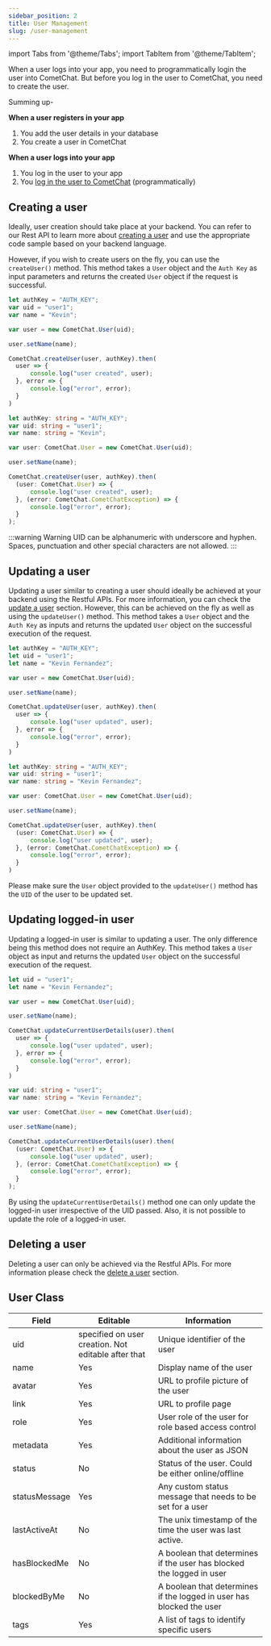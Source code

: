 ```yaml
---
sidebar_position: 2
title: User Management
slug: /user-management
---
```


import Tabs from '@theme/Tabs';
import TabItem from '@theme/TabItem';

When a user logs into your app, you need to programmatically login the user into CometChat. But before you log in the user to CometChat, you need to create the user.

Summing up-

**When a user registers in your app**

1. You add the user details in your database
2. You create a user in CometChat

**When a user logs into your app**

1. You log in the user to your app
2. You [log in the user to CometChat](./authentication-overview) (programmatically)

## Creating a user

Ideally, user creation should take place at your backend. You can refer to our Rest API to learn more about [creating a user](https://api-explorer.cometchat.com/reference/creates-user) and use the appropriate code sample based on your backend language.

However, if you wish to create users on the fly, you can use the `createUser()` method. This method takes a `User` object and the `Auth Key` as input parameters and returns the created `User` object if the request is successful.

<Tabs>
<TabItem value="Javascript" label="Javascript">

  ```javascript
let authKey = "AUTH_KEY";
var uid = "user1";
var name = "Kevin";

var user = new CometChat.User(uid);

user.setName(name);

CometChat.createUser(user, authKey).then(
    user => {
        console.log("user created", user);
    }, error => {
        console.log("error", error);
    }
)
  ```
</TabItem>
<TabItem value="Typescript" label="Typescript">

  ```typescript
let authKey: string = "AUTH_KEY";
var uid: string = "user1";
var name: string = "Kevin";

var user: CometChat.User = new CometChat.User(uid);

user.setName(name);

CometChat.createUser(user, authKey).then(
    (user: CometChat.User) => {
        console.log("user created", user);
    }, (error: CometChat.CometChatException) => {
        console.log("error", error);
    }
);
  ```
</TabItem>
</Tabs>





:::warning Warning
 UID can be alphanumeric with underscore and hyphen. Spaces, punctuation and other special characters are not allowed.
:::

## Updating a user

Updating a user similar to creating a user should ideally be achieved at your backend using the Restful APIs. For more information, you can check the [update a user](https://api-explorer.cometchat.com/reference/update-user) section. However, this can be achieved on the fly as well as using the `updateUser()` method. This method takes a `User` object and the `Auth Key` as inputs and returns the updated `User` object on the successful execution of the request.

<Tabs>
<TabItem value="Javascript" label="Javascript">

  ```javascript
let authKey = "AUTH_KEY";
let uid = "user1";
let name = "Kevin Fernandez";

var user = new CometChat.User(uid);

user.setName(name);

CometChat.updateUser(user, authKey).then(
    user => {
        console.log("user updated", user);
    }, error => {
        console.log("error", error);
    }
)
  ```
</TabItem>
<TabItem value="Typescript" label="Typescript">

  ```typescript
let authKey: string = "AUTH_KEY";
var uid: string = "user1";
var name: string = "Kevin Fernandez";

var user: CometChat.User = new CometChat.User(uid);

user.setName(name);

CometChat.updateUser(user, authKey).then(
    (user: CometChat.User) => {
        console.log("user updated", user);
    }, (error: CometChat.CometChatException) => {
        console.log("error", error);
    }
)
  ```
</TabItem>
</Tabs>




Please make sure the `User` object provided to the `updateUser()` method has the `UID` of the user to be updated set.

## Updating logged-in user

Updating a logged-in user is similar to updating a user. The only difference being this method does not require an AuthKey. This method takes a `User` object as input and returns the updated `User` object on the successful execution of the request.

<Tabs>
<TabItem value="Javascript" label="Javascript">

  ```javascript
let uid = "user1";
let name = "Kevin Fernandez";

var user = new CometChat.User(uid);

user.setName(name);

CometChat.updateCurrentUserDetails(user).then(
    user => {
        console.log("user updated", user);
    }, error => {
        console.log("error", error);
    }
)  
  ```
</TabItem>
<TabItem value="Typescript" label="Typescript">

  ```typescript
var uid: string = "user1";
var name: string = "Kevin Fernandez";

var user: CometChat.User = new CometChat.User(uid);

user.setName(name);

CometChat.updateCurrentUserDetails(user).then(
    (user: CometChat.User) => {
        console.log("user updated", user);
    }, (error: CometChat.CometChatException) => {
        console.log("error", error);
    }
);
  ```
</TabItem>
</Tabs>



By using the `updateCurrentUserDetails()` method one can only update the logged-in user irrespective of the UID passed. Also, it is not possible to update the role of a logged-in user.

## Deleting a user

Deleting a user can only be achieved via the Restful APIs. For more information please check the [delete a user](https://api-explorer.cometchat.com/reference/delete-user) section.

## User Class

| Field         | Editable                                            | Information                                                          |
| ------------- | --------------------------------------------------- | -------------------------------------------------------------------- |
| uid           | specified on user creation. Not editable after that | Unique identifier of the user                                        |
| name          | Yes                                                 | Display name of the user                                             |
| avatar        | Yes                                                 | URL to profile picture of the user                                   |
| link          | Yes                                                 | URL to profile page                                                  |
| role          | Yes                                                 | User role of the user for role based access control                  |
| metadata      | Yes                                                 | Additional information about the user as JSON                        |
| status        | No                                                  | Status of the user. Could be either online/offline                   |
| statusMessage | Yes                                                 | Any custom status message that needs to be set for a user            |
| lastActiveAt  | No                                                  | The unix timestamp of the time the user was last active.             |
| hasBlockedMe  | No                                                  | A boolean that determines if the user has blocked the logged in user |
| blockedByMe   | No                                                  | A boolean that determines if the logged in user has blocked the user |
| tags          | Yes                                                 | A list of tags to identify specific users                            |
